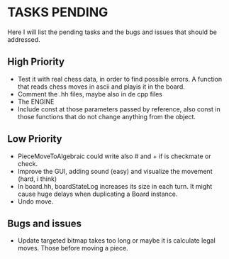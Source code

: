 # TASKS PENDING

Here I will list the pending tasks and the bugs and issues that should be addressed.

## High Priority

* Test it with real chess data, in order to find possible errors. A function that reads chess moves in ascii and playis it in the board.
* Comment the .hh files, maybe also in de cpp files
* The ENGINE
* Include const at those parameters passed by reference, also const in those functions that do not change anything from the object.

## Low Priority

* PieceMoveToAlgebraic could write also # and + if is checkmate or check.
* Improve the GUI, adding sound (easy) and visualize the movement (hard, i think)
* In board.hh, boardStateLog increases its size in each turn. It might cause huge delays when duplicating a Board instance.
* Undo move.

## Bugs and issues

* Update targeted bitmap takes too long or maybe it is calculate legal moves. Those before moving a piece.